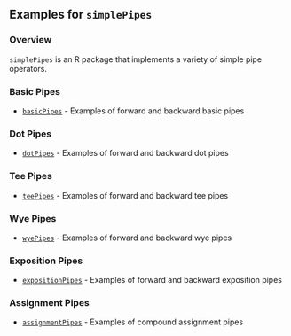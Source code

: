 ## Examples for `simplePipes`

### Overview

`simplePipes` is an R package that implements a variety of simple pipe operators. 

### Basic Pipes

- [`basicPipes`](./basicPipes.md) - Examples of forward and backward basic pipes

### Dot Pipes

- [`dotPipes`](./dotPipes.md) - Examples of forward and backward dot pipes

### Tee Pipes

- [`teePipes`](./teePipes.md) - Examples of forward and backward tee pipes

### Wye Pipes

- [`wyePipes`](./wyePipes.md) - Examples of forward and backward wye pipes

### Exposition Pipes

- [`expositionPipes`](./expositionPipes.md) - Examples of forward and backward exposition pipes

### Assignment Pipes

- [`assignmentPipes`](./assignmentPipes.md) - Examples of compound assignment pipes
